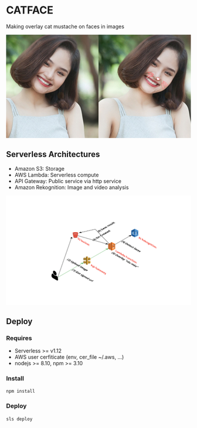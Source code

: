 # CATFACE
Making overlay cat mustache on faces in images

![Demo](https://github.com/hoangsetup/meowed/blob/master/mewed_demo.jpg?raw=true)

## Serverless Architectures
* Amazon S3: Storage
* AWS Lambda: Serverless compute
* API Gateway: Public service via http service
* Amazon Rekognition: Image and video analysis

![Serverless Architectures](https://raw.githubusercontent.com/hoangsetup/meowed/master/serverless_architecture.png)

## Deploy
### Requires
* Serverless >= v1.12
* AWS user cerfiticate (env, cer_file ~/.aws, ...)
* nodejs >= 8.10, npm >= 3.10

### Install
```shel
npm install
```

### Deploy
```shell
sls deploy
```